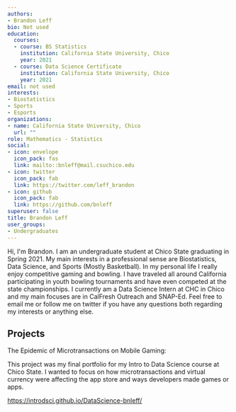```yaml
---
authors:
- Brandon Leff
bio: Not used
education:
  courses:
  - course: BS Statistics
    institution: California State University, Chico
    year: 2021
  - course: Data Science Certificate
    institution: California State University, Chico
    year: 2021
email: not used
interests:
- Biostatistics 
- Sports
- Esports
organizations:
- name: California State University, Chico
  url: ""
role: Mathematics - Statistics
social:
- icon: envelope
  icon_pack: fas
  link: mailto::bnleff@mail.csuchico.edu
- icon: twitter
  icon_pack: fab
  link: https://twitter.com/leff_brandon
- icon: github
  icon_pack: fab
  link: https://github.com/bnleff
superuser: false
title: Brandon Leff
user_groups:
- Undergraduates
---
```


Hi, I'm Brandon. I am an undergraduate student at Chico State graduating in Spring 2021. My main interests in a professional sense are Biostatistics, Data Science, and Sports (Mostly Basketball). In my personal life I really enjoy competitive gaming and bowling. I have traveled all around California participating in youth bowling tournaments and have even competed at the state championships. I currently am a Data Science Intern at CHC in Chico and my main focuses are in CalFresh Outreach and SNAP-Ed. Feel free to email me or follow me on twitter if you have any questions both regarding my interests or anything else.

## Projects

The Epidemic of Microtransactions on Mobile Gaming:

This project was my final portfolio for my Intro to Data Science course at Chico State. I wanted to focus on how microtransactions and virtual currency were affecting the app store and ways developers made games or apps.

https://introdsci.github.io/DataScience-bnleff/


